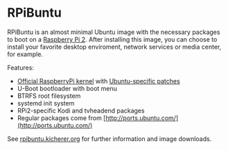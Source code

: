 RPiBuntu
========

RPiBuntu is an almost minimal Ubuntu image with the necessary packages to boot
on a [Raspberry Pi 2](https://en.wikipedia.org/wiki/Raspberry_Pi). After
installing this image, you can choose to install
your favorite desktop enviroment, network services or media center, for example.

Features:

* [Official RaspberryPi kernel](https://github.com/raspberrypi/linux) with
  [Ubuntu-specific patches](http://kernel.ubuntu.com/~kernel-ppa/mainline/v4.0.9-wily/)
* U-Boot bootloader with boot menu
* BTRFS root filesystem
* systemd init system
* RPi2-specific Kodi and tvheadend packages
* Regular packages come from [http://ports.ubuntu.com/](http://ports.ubuntu.com/)

See [rpibuntu.kicherer.org](http://rpibuntu.kicherer.org) for further information
and image downloads.


